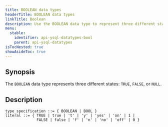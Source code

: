 ```yaml
---
title: BOOLEAN data types
headerTitle: BOOLEAN data types
linkTitle: Boolean
description: Use the BOOLEAN data type to represent three different states - TRUE, FALSE, or NULL.
menu:
  stable:
    identifier: api-ysql-datatypes-bool
    parent: api-ysql-datatypes
isTocNested: true
showAsideToc: true
---
```


## Synopsis

The `BOOLEAN` data type represents three different states: `TRUE`, `FALSE`, or `NULL`.

## Description

```
type_specification ::= { BOOLEAN | BOOL }
literal ::= { TRUE | true | 't' | 'y' | 'yes' | 'on' | 1 |
              FALSE | false | 'f' | 'n' | 'no' | 'off' | 0 }
```

